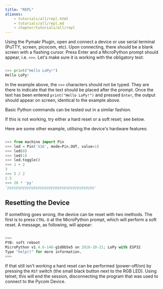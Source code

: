 ```yaml
---
title: "REPL"
aliases:
    - tutorials/all/repl.html
    - tutorials/all/repl.md
    - chapter/tutorials/all/repl
---
```


Using the Pymakr Plugin, open and connect a device or use serial terminal (PuTTY, screen, picocom, etc). Upon connecting, there should be a blank screen with a flashing cursor. Press Enter and a MicroPython prompt should appear, i.e. `>>>`. Let's make sure it is working with the obligatory test:

```python

>>> print("Hello LoPy!")
Hello LoPy!
```

In the example above, the `>>>` characters should not be typed. They are there to indicate that the text should be placed after the prompt. Once the text has been entered `print("Hello LoPy!")` and pressed `Enter`, the output should appear on screen, identical to the example above.

Basic Python commands can be tested out in a similar fashion.

If this is not working, try either a hard reset or a soft reset; see below.

Here are some other example, utilising the device's hardware features:

```python

>>> from machine import Pin
>>> led = Pin('G16', mode=Pin.OUT, value=1)
>>> led(0)
>>> led(1)
>>> led.toggle()
>>> 1 + 2
3
>>> 5 / 2
2.5
>>> 20 * 'py'
'pypypypypypypypypypypypypypypypypypypypy'
```

## Resetting the Device

If something goes wrong, the device can be reset with two methods. The first is to press `CTRL-D` at the MicroPython prompt, which will perform a soft reset. A message, as following, will appear:

```python

>>>
PYB: soft reboot
MicroPython v1.4.6-146-g1d8b5e5 on 2016-10-21; LoPy with ESP32
Type "help()" for more information.
>>>
```

If that still isn't working a hard reset can be performed (power-off/on) by pressing the `RST` switch (the small black button next to the RGB LED). Using telnet, this will end the session, disconnecting the program that was used to connect to the Pycom Device.

